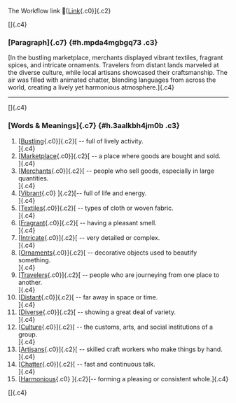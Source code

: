 The Workflow link
👏[[Link](https://www.google.com/url?q=http://www.google.com&sa=D&source=editors&ust=1760337769797385&usg=AOvVaw2LpYsY09fGQfW8BB52vijb){.c0}]{.c2}

[]{.c4}

### [Paragraph]{.c7} {#h.mpda4mgbgq73 .c3}

[In the bustling marketplace, merchants displayed vibrant textiles,
fragrant spices, and intricate ornaments. Travelers from distant lands
marveled at the diverse culture, while local artisans showcased their
craftsmanship. The air was filled with animated chatter, blending
languages from across the world, creating a lively yet harmonious
atmosphere.]{.c4}

------------------------------------------------------------------------

[]{.c4}

### [Words & Meanings]{.c7} {#h.3aalkbh4jm0b .c3}

1.  [[Bustling](https://www.google.com/url?q=http://www.google.com&sa=D&source=editors&ust=1760337769797992&usg=AOvVaw2JIr2as5Wu0rtY-urAIfKd){.c0}]{.c2}[ --
    full of lively activity.\
    ]{.c4}
2.  [[Marketplace](https://www.google.com/url?q=http://www.google.com&sa=D&source=editors&ust=1760337769798113&usg=AOvVaw1zbVFF0U4NGDpHIKQpX5Fe){.c0}]{.c2}[ --
    a place where goods are bought and sold.\
    ]{.c4}
3.  [[Merchants](https://www.google.com/url?q=http://www.google.com&sa=D&source=editors&ust=1760337769798223&usg=AOvVaw0YUrORDYU_r-FFijQJdI9a){.c0}]{.c2}[ --
    people who sell goods, especially in large quantities.\
    ]{.c4}
4.  [[Vibrant](https://www.google.com/url?q=http://www.google.com&sa=D&source=editors&ust=1760337769798340&usg=AOvVaw2OBF893zRqi0IWnNdGuV1l){.c0}
    ]{.c2}[-- full of life and energy.\
    ]{.c4}
5.  [[Textiles](https://www.google.com/url?q=http://www.google.com&sa=D&source=editors&ust=1760337769798428&usg=AOvVaw0PRUUsr7ycmNad8U3QYL-x){.c0}]{.c2}[ --
    types of cloth or woven fabric.\
    ]{.c4}
6.  [[Fragrant](https://www.google.com/url?q=http://www.google.com&sa=D&source=editors&ust=1760337769798541&usg=AOvVaw3lNQorcoGtO7aA1xJtw7ZF){.c0}]{.c2}[ --
    having a pleasant smell.\
    ]{.c4}
7.  [[Intricate](https://www.google.com/url?q=http://www.google.com&sa=D&source=editors&ust=1760337769798642&usg=AOvVaw1BrIdovI7sPHTA15QWfKfP){.c0}]{.c2}[ --
    very detailed or complex.\
    ]{.c4}
8.  [[Ornaments](https://www.google.com/url?q=http://www.google.com&sa=D&source=editors&ust=1760337769798734&usg=AOvVaw1ySDS30uWdxbZalX6ZXkRP){.c0}]{.c2}[ --
    decorative objects used to beautify something.\
    ]{.c4}
9.  [[Travelers](https://www.google.com/url?q=http://www.google.com&sa=D&source=editors&ust=1760337769798847&usg=AOvVaw2IgVYgAQijKSost5bmYeDL){.c0}]{.c2}[ --
    people who are journeying from one place to another.\
    ]{.c4}
10. [[Distant](https://www.google.com/url?q=http://www.google.com&sa=D&source=editors&ust=1760337769798962&usg=AOvVaw3sqpIyBONcjJLrEMyYlwM3){.c0}]{.c2}[ --
    far away in space or time.\
    ]{.c4}
11. [[Diverse](https://www.google.com/url?q=http://www.google.com&sa=D&source=editors&ust=1760337769799055&usg=AOvVaw3AO3qklvRn3OFzkGSpnyNs){.c0}]{.c2}[ --
    showing a great deal of variety.\
    ]{.c4}
12. [[Culture](https://www.google.com/url?q=http://www.google.com&sa=D&source=editors&ust=1760337769799164&usg=AOvVaw2keTVieRDEKuOVsS-_gRip){.c0}]{.c2}[ --
    the customs, arts, and social institutions of a group.\
    ]{.c4}
13. [[Artisans](https://www.google.com/url?q=http://www.google.com&sa=D&source=editors&ust=1760337769799282&usg=AOvVaw2REru8ByFZl1A6IldaEOVK){.c0}]{.c2}[ --
    skilled craft workers who make things by hand.\
    ]{.c4}
14. [[Chatter](https://www.google.com/url?q=http://www.google.com&sa=D&source=editors&ust=1760337769799412&usg=AOvVaw2SNS_Hjcqsfkxiuseb_NDT){.c0}]{.c2}[ --
    fast and continuous talk.\
    ]{.c4}
15. [[Harmonious](https://www.google.com/url?q=http://www.google.com&sa=D&source=editors&ust=1760337769799509&usg=AOvVaw3-OskzrEshGW5Tu7L2xalK){.c0}
    ]{.c2}[-- forming a pleasing or consistent whole.]{.c4}

[]{.c4}
